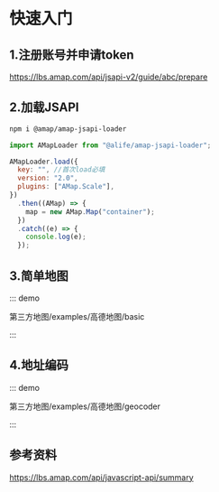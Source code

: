 # 快速入门

## 1.注册账号并申请token

https://lbs.amap.com/api/jsapi-v2/guide/abc/prepare

## 2.加载JSAPI

```bash
npm i @amap/amap-jsapi-loader
```

```javascript
import AMapLoader from "@alife/amap-jsapi-loader";

AMapLoader.load({
  key: "", //首次load必填
  version: "2.0",
  plugins: ["AMap.Scale"],
})
  .then((AMap) => {
    map = new AMap.Map("container");
  })
  .catch((e) => {
    console.log(e);
  });
```

## 3.简单地图

::: demo

第三方地图/examples/高德地图/basic

:::

## 4.地址编码

::: demo

第三方地图/examples/高德地图/geocoder

:::









## 参考资料

https://lbs.amap.com/api/javascript-api/summary